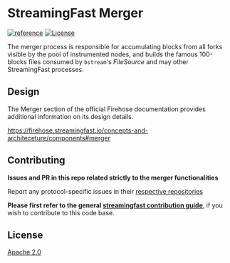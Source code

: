 # StreamingFast Merger

[![reference](https://img.shields.io/badge/godoc-reference-5272B4.svg?style=flat-square)](https://pkg.go.dev/github.com/streamingfast/merger)
[![License](https://img.shields.io/badge/License-Apache%202.0-blue.svg)](https://opensource.org/licenses/Apache-2.0)

The merger process is responsible for accumulating blocks from all
forks visible by the pool of instrumented nodes, and builds the famous
100-blocks files consumed by `bstream`'s _FileSource_ and may other
StreamingFast processes.

## Design

The Merger section of the official Firehose documentation provides additional information on its design details.

https://firehose.streamingfast.io/concepts-and-architeceture/components#merger

## Contributing

**Issues and PR in this repo related strictly to the merger functionalities**

Report any protocol-specific issues in their
[respective repositories](https://github.com/streamingfast/streamingfast#protocols)

**Please first refer to the general
[streamingfast contribution guide](https://github.com/streamingfast/streamingfast/blob/master/CONTRIBUTING.md)**,
if you wish to contribute to this code base.


## License

[Apache 2.0](LICENSE)
